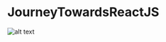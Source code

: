 # JourneyTowardsReactJS

![alt text](https://mildaintrainings.com/wp-content/uploads/2017/11/react-logo.png)
